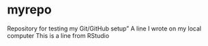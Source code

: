 # myrepo
Repository for testing my Git/GitHub setup”
A line I wrote on my local computer
This is a line from RStudio